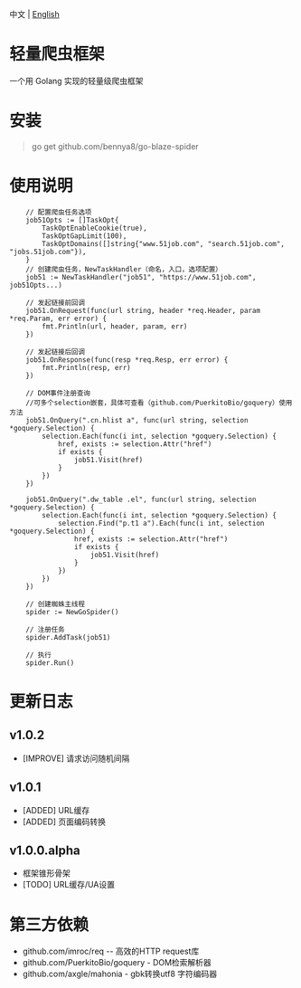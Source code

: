 中文 | [English](/README_EN.md)

# 轻量爬虫框架

一个用 Golang 实现的轻量级爬虫框架

# 安装

> go get github.com/bennya8/go-blaze-spider

# 使用说明

```golang
    // 配置爬虫任务选项
    job51Opts := []TaskOpt{
        TaskOptEnableCookie(true),
        TaskOptGapLimit(100),
        TaskOptDomains([]string{"www.51job.com", "search.51job.com", "jobs.51job.com"}),
    }
    // 创建爬虫任务，NewTaskHandler（命名，入口，选项配置）
    job51 := NewTaskHandler("job51", "https://www.51job.com", job51Opts...)

    // 发起链接前回调
    job51.OnRequest(func(url string, header *req.Header, param *req.Param, err error) {
        fmt.Println(url, header, param, err)
    })

    // 发起链接后回调
    job51.OnResponse(func(resp *req.Resp, err error) {
        fmt.Println(resp, err)
    })
    
    // DOM事件注册查询
    //可多个selection嵌套，具体可查看（github.com/PuerkitoBio/goquery）使用方法
    job51.OnQuery(".cn.hlist a", func(url string, selection *goquery.Selection) {
        selection.Each(func(i int, selection *goquery.Selection) {
            href, exists := selection.Attr("href")
            if exists {
                job51.Visit(href)
            }
        })
    })

    job51.OnQuery(".dw_table .el", func(url string, selection *goquery.Selection) {
        selection.Each(func(i int, selection *goquery.Selection) {
            selection.Find("p.t1 a").Each(func(i int, selection *goquery.Selection) {
                href, exists := selection.Attr("href")
                if exists {
                    job51.Visit(href)
                }
            })
        })
    })
    
    // 创建蜘蛛主线程
    spider := NewGoSpider()
    
    // 注册任务
    spider.AddTask(job51)

    // 执行
    spider.Run()
```


# 更新日志


## v1.0.2

* [IMPROVE] 请求访问随机间隔

## v1.0.1

* [ADDED] URL缓存
* [ADDED] 页面编码转换

## v1.0.0.alpha

* 框架锥形骨架
* [TODO] URL缓存/UA设置

# 第三方依赖

- github.com/imroc/req -- 高效的HTTP request库
- github.com/PuerkitoBio/goquery - DOM检索解析器
- github.com/axgle/mahonia - gbk转换utf8 字符编码器

